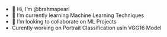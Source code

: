 - 👋 Hi, I’m @brahmapearl
- 🌱 I’m currently learning Machine Learning Techniques
- 💞️ I’m looking to collaborate on ML Projects
- Curently working on Portrait Classification usin VGG16 Model 

<!---
brahmapearl/brahmapearl is a ✨ special ✨ repository because its `README.md` (this file) appears on your GitHub profile.
You can click the Preview link to take a look at your changes.
--->
